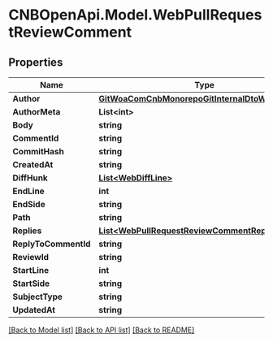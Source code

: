 # CNBOpenApi.Model.WebPullRequestReviewComment

## Properties

Name | Type | Description | Notes
------------ | ------------- | ------------- | -------------
**Author** | [**GitWoaComCnbMonorepoGitInternalDtoWebUserInfo**](GitWoaComCnbMonorepoGitInternalDtoWebUserInfo.md) |  | [optional] 
**AuthorMeta** | **List&lt;int&gt;** |  | [optional] 
**Body** | **string** |  | [optional] 
**CommentId** | **string** |  | [optional] 
**CommitHash** | **string** |  | [optional] 
**CreatedAt** | **string** |  | [optional] 
**DiffHunk** | [**List&lt;WebDiffLine&gt;**](WebDiffLine.md) |  | [optional] 
**EndLine** | **int** |  | [optional] 
**EndSide** | **string** |  | [optional] 
**Path** | **string** |  | [optional] 
**Replies** | [**List&lt;WebPullRequestReviewCommentReply&gt;**](WebPullRequestReviewCommentReply.md) |  | [optional] 
**ReplyToCommentId** | **string** |  | [optional] 
**ReviewId** | **string** |  | [optional] 
**StartLine** | **int** |  | [optional] 
**StartSide** | **string** |  | [optional] 
**SubjectType** | **string** |  | [optional] 
**UpdatedAt** | **string** |  | [optional] 

[[Back to Model list]](../../README.md#documentation-for-models) [[Back to API list]](../../README.md#documentation-for-api-endpoints) [[Back to README]](../../README.md)

